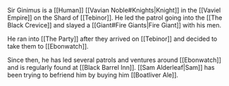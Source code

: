 Sir Ginimus is a [[Human]] [[Vavian Noble#Knights|Knight]] in the [[Vaviel Empire]] on the Shard of [[Tebinor]]. He led the patrol going into the [[The Black Crevice]] and slayed a [[Giant#Fire Giants|Fire Giant]] with his men.

He ran into [[The Party]] after they arrived on [[Tebinor]] and decided to take them to [[Ebonwatch]].

Since then, he has led several patrols and ventures around [[Ebonwatch]] and is regularly found at [[Black Barrel Inn]]. [[Sam Alderleaf|Sam]] has been trying to befriend him by buying him [[Boatliver Ale]].